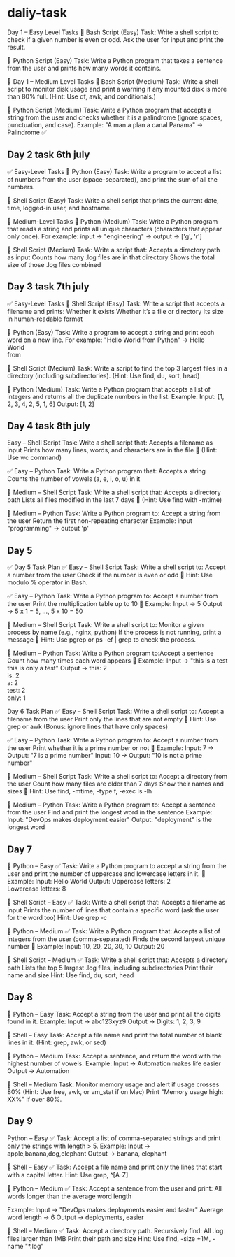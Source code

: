 # daliy-task
Day 1 – Easy Level Tasks
🔹 Bash Script (Easy)
Task:
Write a shell script to check if a given number is even or odd.
Ask the user for input and print the result.

🔹 Python Script (Easy)
Task:
Write a Python program that takes a sentence from the user and prints how many words it contains.

🧠 Day 1 – Medium Level Tasks
🔸 Bash Script (Medium)
Task:
Write a shell script to monitor disk usage and print a warning if any mounted disk is more than 80% full.
(Hint: Use df, awk, and conditionals.)

🔸 Python Script (Medium)
Task:
Write a Python program that accepts a string from the user and checks whether it is a palindrome (ignore spaces, punctuation, and case).
Example: "A man a plan a canal Panama" → Palindrome ✅


## Day 2 task 6th july
✅ Easy-Level Tasks
🔹 Python (Easy)
Task:
Write a program to accept a list of numbers from the user (space-separated), and print the sum of all the numbers.

🔹 Shell Script (Easy)
Task:
Write a shell script that prints the current date, time, logged-in user, and hostname.

🧠 Medium-Level Tasks
🔸 Python (Medium)
Task:
Write a Python program that reads a string and prints all unique characters (characters that appear only once).
For example: input → "engineering" → output → ['g', 'r']

🔸 Shell Script (Medium)
Task:
Write a script that:
Accepts a directory path as input
Counts how many .log files are in that directory
Shows the total size of those .log files combined


## Day 3 task 7th july
✅ Easy-Level Tasks
🔹 Shell Script (Easy)
Task:
Write a script that accepts a filename and prints:
Whether it exists
Whether it’s a file or directory
Its size in human-readable format

🔹 Python (Easy)
Task:
Write a program to accept a string and print each word on a new line.
For example: "Hello World from Python" →
Hello  
World  
from  

🔸 Shell Script (Medium)
Task:
Write a script to find the top 3 largest files in a directory (including subdirectories).
(Hint: Use find, du, sort, head)

🔸 Python (Medium)
Task:
Write a Python program that accepts a list of integers and returns all the duplicate numbers in the list.
Example:
Input:  [1, 2, 3, 4, 2, 5, 1, 6]
Output: [1, 2]


## Day 4 task 8th july
Easy – Shell Script
Task:
Write a shell script that:
Accepts a filename as input
Prints how many lines, words, and characters are in the file
📌 (Hint: Use wc command)

✅ Easy – Python
Task:
Write a Python program that:
Accepts a string
Counts the number of vowels (a, e, i, o, u) in it

🧠 Medium – Shell Script
Task:
Write a shell script that:
Accepts a directory path
Lists all files modified in the last 7 days
📌 (Hint: Use find with -mtime)

🧠 Medium – Python
Task:
Write a Python program to:
Accept a string from the user
Return the first non-repeating character
Example: input "programming" → output 'p'

## Day 5
✅ Day 5 Task Plan
✅ Easy – Shell Script
Task:
Write a shell script to:
Accept a number from the user
Check if the number is even or odd
📌 Hint: Use modulo % operator in Bash.

✅ Easy – Python
Task:
Write a Python program to:
Accept a number from the user
Print the multiplication table up to 10
📌 Example:
Input → 5
Output → 5 x 1 = 5, ..., 5 x 10 = 50

🧠 Medium – Shell Script
Task:
Write a shell script to:
Monitor a given process by name (e.g., nginx, python)
If the process is not running, print a message
📌 Hint: Use pgrep or ps -ef | grep to check the process.

🧠 Medium – Python
Task:
Write a Python program to:Accept a sentence
Count how many times each word appears
📌 Example:
Input → "this is a test this is only a test"
Output →
this: 2  
is: 2  
a: 2  
test: 2  
only: 1



Day 6 Task Plan
✅ Easy – Shell Script
Task:
Write a shell script to:
Accept a filename from the user
Print only the lines that are not empty
📌 Hint: Use grep or awk
(Bonus: ignore lines that have only spaces)

✅ Easy – Python
Task:
Write a Python program to:
Accept a number from the user
Print whether it is a prime number or not
📌 Example:
Input: 7 → Output: "7 is a prime number"
Input: 10 → Output: "10 is not a prime number"

🧠 Medium – Shell Script
Task:
Write a shell script to:
Accept a directory from the user
Count how many files are older than 7 days
Show their names and sizes
📌 Hint: Use find, -mtime, -type f, -exec ls -lh

🧠 Medium – Python
Task:
Write a Python program to:
Accept a sentence from the user
Find and print the longest word in the sentence
Example:
Input: "DevOps makes deployment easier"
Output: "deployment" is the longest word


## Day 7 
🐍 Python – Easy
✅ Task:
Write a Python program to accept a string from the user and print the number of uppercase and lowercase letters in it.
📌 Example:
Input: Hello World
Output:
Uppercase letters: 2  
Lowercase letters: 8

🐚 Shell Script – Easy
✅ Task:
Write a shell script that:
Accepts a filename as input
Prints the number of lines that contain a specific word (ask the user for the word too)
Hint: Use grep -c

🐍 Python – Medium
✅ Task:
Write a Python program that:
Accepts a list of integers from the user (comma-separated)
Finds the second largest unique number
📌 Example:
Input: 10, 20, 20, 30, 10
Output: 20

🐚 Shell Script – Medium
✅ Task:
Write a shell script that:
Accepts a directory path
Lists the top 5 largest .log files, including subdirectories
Print their name and size
Hint: Use find, du, sort, head


## Day 8
🐍 Python – Easy
Task: Accept a string from the user and print all the digits found in it.
Example:
Input → abc123xyz9
Output → Digits: 1, 2, 3, 9

🐚 Shell – Easy
Task: Accept a file name and print the total number of blank lines in it.
(Hint: grep, awk, or sed)

🐍 Python – Medium
Task: Accept a sentence, and return the word with the highest number of vowels.
Example:
Input → Automation makes life easier
Output → Automation

🐚 Shell – Medium
Task: Monitor memory usage and alert if usage crosses 80%
(Hint: Use free, awk, or vm_stat if on Mac)
Print "Memory usage high: XX%" if over 80%.



## Day 9
Python – Easy
✅ Task: Accept a list of comma-separated strings and print only the strings with length > 5.
Example:
Input → apple,banana,dog,elephant
Output → banana, elephant


🐚 Shell – Easy
✅ Task: Accept a file name and print only the lines that start with a capital letter.
Hint: Use grep, ^[A-Z]

🐍 Python – Medium
✅ Task: Accept a sentence from the user and print:
All words longer than the average word length

Example:
Input → "DevOps makes deployments easier and faster"
Average word length → 6
Output → deployments, easier

🐚 Shell – Medium
✅ Task: Accept a directory path. Recursively find:
All .log files larger than 1MB
Print their path and size
Hint: Use find, -size +1M, -name "*.log"